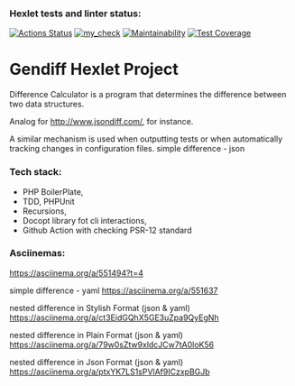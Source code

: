 ### Hexlet tests and linter status:
[![Actions Status](https://github.com/VladislavArutiunian/php-project-48/workflows/hexlet-check/badge.svg)](https://github.com/VladislavArutiunian/php-project-48/actions)
[![my_check](https://github.com/VladislavArutiunian/php-project-48/actions/workflows/my-check.yml/badge.svg)](https://github.com/VladislavArutiunian/php-project-48/actions/workflows/my-check.yml)
[![Maintainability](https://api.codeclimate.com/v1/badges/183b07deac29774fb259/maintainability)](https://codeclimate.com/github/VladislavArutiunian/php-project-48/maintainability)
[![Test Coverage](https://api.codeclimate.com/v1/badges/183b07deac29774fb259/test_coverage)](https://codeclimate.com/github/VladislavArutiunian/php-project-48/test_coverage)

# Gendiff Hexlet Project

Difference Calculator is a program that determines the difference between two data structures.

Analog for http://www.jsondiff.com/, for instance.

A similar mechanism is used when outputting tests or when automatically tracking changes in configuration files.
simple difference - json

### Tech stack:
- PHP BoilerPlate,
- TDD, PHPUnit
- Recursions,
- Docopt library fot cli interactions,
- Github Action with checking PSR-12 standard

### Asciinemas:
https://asciinema.org/a/551494?t=4

simple difference - yaml
https://asciinema.org/a/551637

nested difference in Stylish Format (json & yaml)
https://asciinema.org/a/ct3EidGQhX5GE3uZpa9QyEgNh

nested difference in Plain Format (json & yaml)
https://asciinema.org/a/79w0sZtw9xldcJCw7tA0loK56

nested difference in Json Format (json & yaml)
https://asciinema.org/a/ptxYK7LS1sPVlAf9ICzxpBGJb
